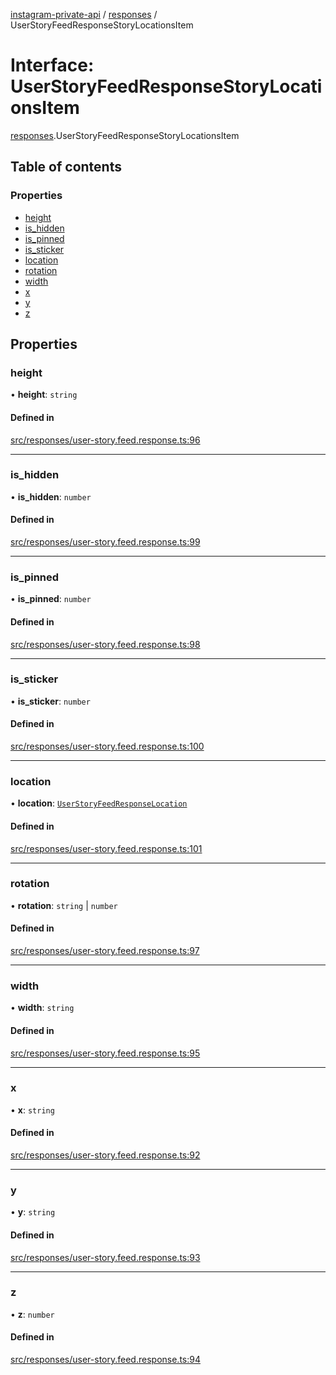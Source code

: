 [instagram-private-api](../../README.md) / [responses](../../modules/responses.md) / UserStoryFeedResponseStoryLocationsItem

# Interface: UserStoryFeedResponseStoryLocationsItem

[responses](../../modules/responses.md).UserStoryFeedResponseStoryLocationsItem

## Table of contents

### Properties

- [height](UserStoryFeedResponseStoryLocationsItem.md#height)
- [is\_hidden](UserStoryFeedResponseStoryLocationsItem.md#is_hidden)
- [is\_pinned](UserStoryFeedResponseStoryLocationsItem.md#is_pinned)
- [is\_sticker](UserStoryFeedResponseStoryLocationsItem.md#is_sticker)
- [location](UserStoryFeedResponseStoryLocationsItem.md#location)
- [rotation](UserStoryFeedResponseStoryLocationsItem.md#rotation)
- [width](UserStoryFeedResponseStoryLocationsItem.md#width)
- [x](UserStoryFeedResponseStoryLocationsItem.md#x)
- [y](UserStoryFeedResponseStoryLocationsItem.md#y)
- [z](UserStoryFeedResponseStoryLocationsItem.md#z)

## Properties

### height

• **height**: `string`

#### Defined in

[src/responses/user-story.feed.response.ts:96](https://github.com/Nerixyz/instagram-private-api/blob/4971f34/src/responses/user-story.feed.response.ts#L96)

___

### is\_hidden

• **is\_hidden**: `number`

#### Defined in

[src/responses/user-story.feed.response.ts:99](https://github.com/Nerixyz/instagram-private-api/blob/4971f34/src/responses/user-story.feed.response.ts#L99)

___

### is\_pinned

• **is\_pinned**: `number`

#### Defined in

[src/responses/user-story.feed.response.ts:98](https://github.com/Nerixyz/instagram-private-api/blob/4971f34/src/responses/user-story.feed.response.ts#L98)

___

### is\_sticker

• **is\_sticker**: `number`

#### Defined in

[src/responses/user-story.feed.response.ts:100](https://github.com/Nerixyz/instagram-private-api/blob/4971f34/src/responses/user-story.feed.response.ts#L100)

___

### location

• **location**: [`UserStoryFeedResponseLocation`](UserStoryFeedResponseLocation.md)

#### Defined in

[src/responses/user-story.feed.response.ts:101](https://github.com/Nerixyz/instagram-private-api/blob/4971f34/src/responses/user-story.feed.response.ts#L101)

___

### rotation

• **rotation**: `string` \| `number`

#### Defined in

[src/responses/user-story.feed.response.ts:97](https://github.com/Nerixyz/instagram-private-api/blob/4971f34/src/responses/user-story.feed.response.ts#L97)

___

### width

• **width**: `string`

#### Defined in

[src/responses/user-story.feed.response.ts:95](https://github.com/Nerixyz/instagram-private-api/blob/4971f34/src/responses/user-story.feed.response.ts#L95)

___

### x

• **x**: `string`

#### Defined in

[src/responses/user-story.feed.response.ts:92](https://github.com/Nerixyz/instagram-private-api/blob/4971f34/src/responses/user-story.feed.response.ts#L92)

___

### y

• **y**: `string`

#### Defined in

[src/responses/user-story.feed.response.ts:93](https://github.com/Nerixyz/instagram-private-api/blob/4971f34/src/responses/user-story.feed.response.ts#L93)

___

### z

• **z**: `number`

#### Defined in

[src/responses/user-story.feed.response.ts:94](https://github.com/Nerixyz/instagram-private-api/blob/4971f34/src/responses/user-story.feed.response.ts#L94)
